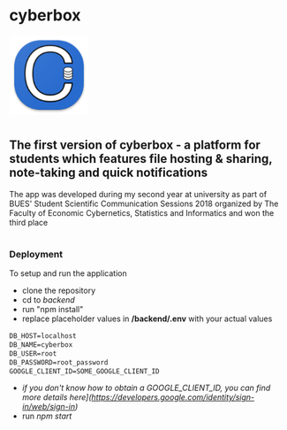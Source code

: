 # cyberbox
<img src="https://raw.githubusercontent.com/axbg/cyberbox/master/frontend/img/icons/144.png?token=AF6UYGJHLVGSYBXXPMGFWEC7SCPF2">

#
## The first version of cyberbox - a platform for students which features file hosting & sharing, note-taking and quick notifications

The app was developed during my second year at university as part of BUES' Student Scientific Communication Sessions 2018 organized by The Faculty of Economic Cybernetics, Statistics and Informatics and won the third place

#
### Deployment
To setup and run the application
   - clone the repository
   - cd to *backend*
   - run "npm install"
   - replace placeholder values in **/backend/.env** with your actual values
```properties
DB_HOST=localhost
DB_NAME=cyberbox
DB_USER=root
DB_PASSWORD=root_password
GOOGLE_CLIENT_ID=SOME_GOOGLE_CLIENT_ID
```
   - *if you don't know how to obtain a GOOGLE_CLIENT_ID, you can find more details here](https://developers.google.com/identity/sign-in/web/sign-in)*
   - run *npm start*
